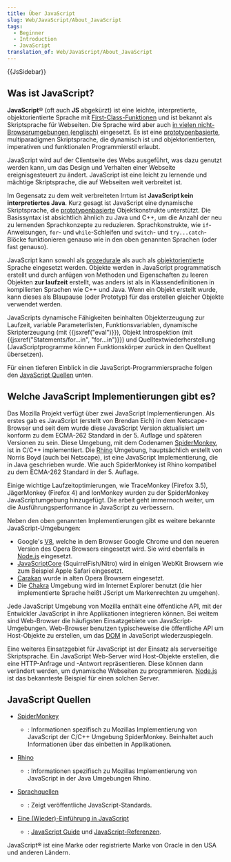 ```yaml
---
title: Über JavaScript
slug: Web/JavaScript/About_JavaScript
tags:
  - Beginner
  - Introduction
  - JavaScript
translation_of: Web/JavaScript/About_JavaScript
---
```

{{JsSidebar}}

## Was ist JavaScript?

**JavaScript**® (oft auch **JS** abgekürzt) ist eine leichte, interpretierte, objektorientierte Sprache mit [First-Class-Funktionen](https://de.wikipedia.org/wiki/First-Class-Funktion) und ist bekannt als Skriptsprache für Webseiten. Die Sprache wird aber auch [in vielen nicht-Browserumgebungen (englisch)](https://en.wikipedia.org/wiki/JavaScript#Uses_outside_Web_pages) eingesetzt. Es ist eine [prototypenbasierte](https://de.wikipedia.org/wiki/Prototypenbasierte_Programmierung "Prototype-based"), multiparadigmen Skriptsprache, die dynamisch ist und objektorientierten, imperativen und funktionalen Programmierstil erlaubt.

JavaScript wird auf der Clientseite des Webs ausgeführt, was dazu genutzt werden kann, um das Design und Verhalten einer Webseite ereignisgesteuert zu ändert. JavaScript ist eine leicht zu lernende und mächtige Skriptsprache, die auf Webseiten weit verbreitet ist.

Im Gegensatz zu dem weit verbreiteten Irrtum ist **JavaScript kein interpretiertes Java**. Kurz gesagt ist JavaScript eine dynamische Skriptsprache, die [prototypenbasierte](https://de.wikipedia.org/wiki/Prototypenbasierte_Programmierung "Prototype-based") Objektkonstrukte unterstützt. Die Basissyntax ist absichtlich ähnlich zu Java und C++, um die Anzahl der neu zu lernenden Sprachkonzepte zu reduzieren. Sprachkonstrukte, wie `if`-Anweisungen, `for`- und `while`-Schleifen und `switch`- und `try...catch`-Blöcke funktionieren genauso wie in den oben genannten Sprachen (oder fast genauso).

JavaScript kann sowohl als [prozedurale](https://de.wikipedia.org/wiki/Prozedurale_Programmierung) als auch als [objektorientierte](/de/docs/Web/JavaScript/Introduction_to_Object-Oriented_JavaScript "https://developer.mozilla.org/en-US/docs/Introduction_to_Object-Oriented_JavaScript") Sprache eingesetzt werden. Objekte werden in JavaScript programmatisch erstellt und durch anfügen von Methoden und Eigenschaften zu leeren Objekten **zur laufzeit** erstellt, was anders ist als in Klassendefinitionen in kompilierten Sprachen wie C++ und Java. Wenn ein Objekt erstellt wurde, kann dieses als Blaupause (oder Prototyp) für das erstellen gleicher Objekte verwendet werden.

JavaScripts dynamische Fähigkeiten beinhalten Objekterzeugung zur Laufzeit, variable Parameterlisten, Funktionsvariablen, dynamische Skripterzeugung (mit {{jsxref("eval")}}), Objekt Introspektion (mit {{jsxref("Statements/for...in", "for...in")}}) und Quelltextwiederherstellung (JavaScriptprogramme können Funktionskörper zurück in den Quelltext übersetzen).

Für einen tieferen Einblick in die JavaScript-Programmiersprache folgen den [JavaScript Quellen](<#JavaScript Quellen>) unten.

## Welche JavaScript Implementierungen gibt es?

Das Mozilla Projekt verfügt über zwei JavaScript Implementierungen. Als erstes gab es JavaScript (erstellt von Brendan Eich) in dem Netscape-Browser und seit dem wurde diese JavaScript Version aktualisiert um konform zu dem ECMA-262 Standard in der 5. Auflage und späteren Versionen zu sein. Diese Umgebung, mit dem Codenamen [SpiderMonkey](/de/docs/Mozilla/Projects/SpiderMonkey "en-US/docs/SpiderMonkey"), ist in C/C++ implementiert. Die [Rhino](/de/docs/Rhino "en-US/docs/Rhino") Umgebung, hauptsächlich erstellt von Norris Boyd (auch bei Netscape), ist eine JavaScript Implementierung, die in Java geschrieben wurde. Wie auch SpiderMonkey ist Rhino kompatibel zu dem ECMA-262 Standard in der 5. Auflage.

Einige wichtige Laufzeitoptimierungen, wie TraceMonkey (Firefox 3.5), JägerMonkey (Firefox 4) and IonMonkey wurden zu der SpiderMonkey JavaScriptumgebung hinzugefügt. Die arbeit geht immernoch weiter, um die Ausführungsperformance in JavaScript zu verbessern.

Neben den oben genannten Implementierungen gibt es weitere bekannte JavaScript-Umgebungen:

- Google's [V8](https://developers.google.com/v8/), welche in dem Browser Google Chrome und den neueren Version des Opera Browsers eingesetzt wird. Sie wird ebenfalls in [Node.js](http://nodejs.org) eingesetzt.
- [JavaScriptCore](https://www.webkit.org/projects/javascript/index.html) (SquirrelFish/Nitro) wird in einigen WebKit Browsern wie zum Beispiel Apple Safari eingesetzt.
- [Carakan](http://my.opera.com/ODIN/blog/carakan-faq) wurde in alten Opera Browsern eingesetzt.
- Die [Chakra](http://en.wikipedia.org/wiki/Chakra_%28JScript_engine%29) Umgebung wird im Internet Explorer benutzt (die hier implementierte Sprache heißt JScript um Markenrechten zu umgehen).

Jede JavaScript Umgebung von Mozilla enthält eine öffentliche API, mit der Entwickler JavaScript in ihre Applikationen integrieren können. Bei weitem sind Web-Browser die häufigsten Einsatzgebiete von JavaScript-Umgebungen. Web-Browser benutzen typischeweise die öffentliche API um Host-Objekte zu erstellen, um das [DOM](http://www.w3.org/DOM/) in JavaScript wiederzuspiegeln.

Eine weiteres Einsatzgebiet für JavaScript ist der Einsatz als serverseitige Skriptsprache. Ein JavaScript Web-Server wird Host-Objekte erstellen, die eine HTTP-Anfrage und -Antwort repräsentieren. Diese können dann verändert werden, um dynamische Webseiten zu programmieren. [Node.js](http://nodejs.org) ist das bekannteste Beispiel für einen solchen Server.

## JavaScript Quellen

- [SpiderMonkey](/de/docs/Mozilla/Projects/SpiderMonkey "en-US/docs/SpiderMonkey")
  - : Informationen spezifisch zu Mozillas Implementierung von JavaScript der C/C++ Umgebung SpiderMonkey. Beinhaltet auch Informationen über das einbetten in Applikationen.

- [Rhino](/de/docs/Rhino "en-US/docs/Rhino")
  - : Informationen spezifisch zu Mozillas Implementierung von JavaScript in der Java Umgebungen Rhino.
- [Sprachquellen](/de/docs/Web/JavaScript/Language_Resources "en-US/docs/JavaScript_Language_Resources")
  - : Zeigt veröffentliche JavaScript-Standards.
- [Eine (Wieder)-Einführung in JavaScript](/de/docs/Web/JavaScript/A_re-introduction_to_JavaScript "en-US/docs/A_re-introduction_to_JavaScript")
  - : [JavaScript Guide](/de/docs/Web/JavaScript/Guide "en-US/docs/JavaScript/Guide") und [JavaScript-Referenzen](/de/docs/Web/JavaScript/Reference "en-US/docs/JavaScript/Reference").

JavaScript® ist eine Marke oder registrierte Marke von Oracle in den USA und anderen Ländern.
